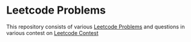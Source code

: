 # Leetcode Problems
This repository consists of various [Leetcode Problems](https://leetcode.com/problemset/all/) and questions in various contest on [Leetcode Contest](https://leetcode.com/contest/)
